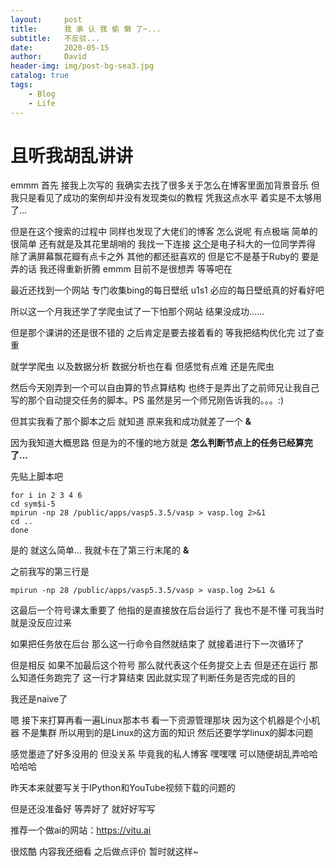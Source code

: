 ```yaml
---
layout:     post
title:      我 承 认 我 偷 懒 了~...
subtitle:   不反驳...
date:       2020-05-15
author:     David
header-img: img/post-bg-sea3.jpg
catalog: true
tags:
    - Blog
    - Life 
---
```


# 且听我胡乱讲讲

emmm  首先 接我上次写的 我确实去找了很多关于怎么在博客里面加背景音乐 但我只是看见了成功的案例却并没有发现类似的教程 凭我这点水平 着实是不太够用了...

但是在这个搜索的过程中 同样也发现了大佬们的博客 怎么说呢 有点极端 简单的 很简单  还有就是及其花里胡哨的 我找一下连接 [这个](https://shw2018.github.io/posts/a927e90e.html  )是电子科大的一位同学弄得 除了满屏幕飘花瓣有点卡之外 其他的都还挺喜欢的 但是它不是基于Ruby的 要是弄的话 我还得重新折腾 emmm 目前不是很想弄 等等吧在

最近还找到一个网站  专门收集bing的每日壁纸 u1s1 必应的每日壁纸真的好看好吧 

所以这一个月我还学了学爬虫试了一下怕那个网站 结果没成功...... 

但是那个课讲的还是很不错的  之后肯定是要去接着看的 等我把结构优化完 过了查重 

就学学爬虫 以及数据分析 数据分析也在看 但感觉有点难  还是先爬虫

然后今天刚弄到一个可以自由算的节点算结构 也终于是弄出了之前师兄让我自己写的那个自动提交任务的脚本。PS 虽然是另一个师兄刚告诉我的。。。:)

但其实我看了那个脚本之后 就知道  原来我和成功就差了一个 **&**

因为我知道大概思路 但是为的不懂的地方就是  **怎么判断节点上的任务已经算完了...**

先贴上脚本吧

    for i in 2 3 4 6
    cd sym$i-5
    mpirun -np 28 /public/apps/vasp5.3.5/vasp > vasp.log 2>&1 
    cd ..
    done

是的 就这么简单...  我就卡在了第三行末尾的 **&** 

之前我写的第三行是

    mpirun -np 28 /public/apps/vasp5.3.5/vasp > vasp.log 2>&1 &

这最后一个符号课太重要了 他指的是直接放在后台运行了  我也不是不懂 可我当时就是没反应过来 

如果把任务放在后台 那么这一行命令自然就结束了 就接着进行下一次循环了 

但是相反 如果不加最后这个符号 那么就代表这个任务提交上去 但是还在运行 那么知道任务跑完了 这一行才算结束 因此就实现了判断任务是否完成的目的

我还是naive了

嗯 接下来打算再看一遍Linux那本书 看一下资源管理那块 因为这个机器是个小机器 不是集群 所以用到的是Linux的这方面的知识  然后还要学学linux的脚本问题

感觉墨迹了好多没用的 但没关系 毕竟我的私人博客 嘿嘿嘿  可以随便胡乱弄哈哈哈哈哈

昨天本来就要写关于IPython和YouTube视频下载的问题的 

但是还没准备好 等弄好了 就好好写写

推荐一个做ai的网站：https://vitu.ai

很炫酷 内容我还细看 之后做点评价  暂时就这样~


